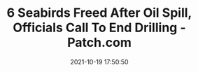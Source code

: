 ---
"title": "6 Seabirds Freed After Oil Spill, Officials Call To End Drilling - Patch.com"
"date": "2021-10-19 17:50:50"
"feed_name": "GOOGLENEWSDRILLING"
"feed_website": "https://news.google.com/search?q=drilling%2Bincident&hl=en-US&gl=US&ceid=US:en"
"feed_rss": "https://news.google.com/rss/search?q=drilling%2Bincident&hl=en-US&gl=US&ceid=US:en"
"link": "https://patch.com/california/losalamitos/6-seabirds-freed-after-oil-spill-officials-call-end-drilling"
"source": "{'href': 'https://patch.com', 'title': 'Patch.com'}"
"file": "_posts/2021-1-1-75d4ca364dc0f5ac8d90c94f3f6457c930eb1f6f.md"
"accident": "1"
"drilling": "1"
"represented_by": "0"
"dead": "0"
"injured": "0"
"arrested": "0"
"place": "unknown place"
"where": "unknown site"
"causes": "unknown"
"place_uri": "unknown place"
---